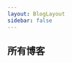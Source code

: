 ```yaml
---
layout: BlogLayout
sidebar: false
---
```


## 所有博客

<BlogTimeline/>

 
 
 <Comment lang="zh-CN"/> 
 
 
 <Comment lang="zh-CN"/> 
 